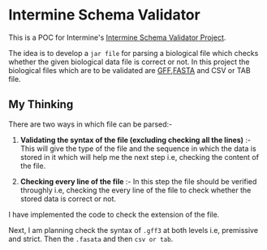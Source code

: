 # Intermine Schema Validator

This is a POC for Intermine's [Intermine Schema Validator Project](http://intermine.org/gsoc/project-ideas/2019/#intermine-schema-validator).


The idea is to develop a `jar file` for parsing a biological file which checks whether the given biological data file is correct or not.
In this project the biological files which are to be validated are [GFF](https://www.ensembl.org/info/website/upload/gff.html),[FASTA](https://en.wikipedia.org/wiki/FASTA_format) and CSV or TAB file.

## My Thinking

There are two ways in which file can be parsed:-

1. **Validating the syntax of the file (excluding checking all the lines)** :- This will give the type of the file and the sequence in which the data is stored in it which will help me the next step i.e, checking the content of the file.

2. **Checking every line of the file** :- In this step the file should be verified throughly i.e, checking the every line of the file to check whether the stored data is correct or not.


I have implemented the code to check the extension of the file.

Next, I am planning check the syntax of `.gff3` at both levels i.e, premissive and strict. Then the `.fasata` and then `csv or tab`.
